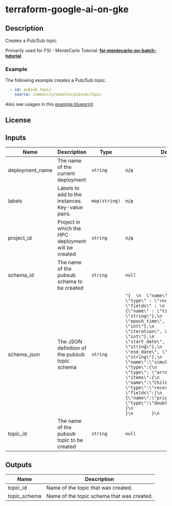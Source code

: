 # terraform-google-ai-on-gke

## Description

Creates a Pub/Sub topic

Primarily used for FSI - MonteCarlo Tutorial: **[fsi-montecarlo-on-batch-tutorial]**.

[fsi-montecarlo-on-batch-tutorial]: ../docs/tutorials/fsi-montecarlo-on-batch/README.md

### Example

The following example creates a Pub/Sub topic.

```yaml
  - id: pubsub_topic
    source: community/modules/pubsub/topic
```

Also see usages in this
[example blueprint](../../../examples/fsi-montecarlo-on-batch.yaml).

## License

<!-- BEGINNING OF PRE-COMMIT-TERRAFORM DOCS HOOK -->
## Inputs

| Name | Description | Type | Default | Required |
|------|-------------|------|---------|:--------:|
| deployment\_name | The name of the current deployment | `string` | n/a | yes |
| labels | Labels to add to the instances. Key-value pairs. | `map(string)` | n/a | yes |
| project\_id | Project in which the HPC deployment will be created | `string` | n/a | yes |
| schema\_id | The name of the pubsub schema to be created | `string` | `null` | no |
| schema\_json | The JSON definition of the pubsub topic schema | `string` | `"{  \n  \"name\" : \"Avro\",  \n  \"type\" : \"record\", \n  \"fields\" : \n      [\n       {\"name\" : \"ticker\", \"type\" : \"string\"},\n       {\"name\" : \"epoch_time\", \"type\" : \"int\"},\n       {\"name\" : \"iteration\", \"type\" : \"int\"},\n       {\"name\" : \"start_date\", \"type\" : \"string\"},\n       {\"name\" : \"end_date\", \"type\" : \"string\"},\n       {\n           \"name\":\"simulation_results\",\n           \"type\":{\n               \"type\": \"array\",  \n               \"items\":{\n                   \"name\":\"Child\",\n                   \"type\":\"record\",\n                   \"fields\":[\n                       {\"name\":\"price\", \"type\":\"double\"}\n                   ]\n               }\n           }\n       }\n      ]\n }\n"` | no |
| topic\_id | The name of the pubsub topic to be created | `string` | `null` | no |

## Outputs

| Name | Description |
|------|-------------|
| topic\_id | Name of the topic that was created. |
| topic\_schema | Name of the topic schema that was created. |

<!-- END OF PRE-COMMIT-TERRAFORM DOCS HOOK -->
